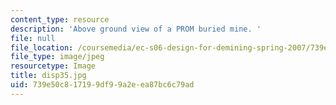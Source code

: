 ```yaml
---
content_type: resource
description: 'Above ground view of a PROM buried mine. '
file: null
file_location: /coursemedia/ec-s06-design-for-demining-spring-2007/739e50c817199df99a2eea87bc6c79ad_disp35.jpg
file_type: image/jpeg
resourcetype: Image
title: disp35.jpg
uid: 739e50c8-1719-9df9-9a2e-ea87bc6c79ad
---
```

